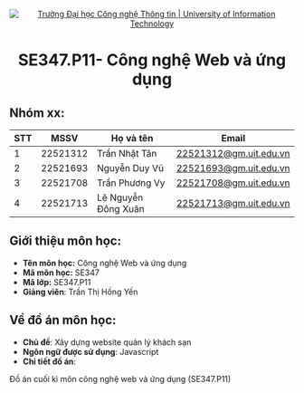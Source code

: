 <p align="center">
  <a href="https://www.uit.edu.vn/" title="Trường Đại học Công nghệ Thông tin" style="border: none;">
    <img src="https://i.imgur.com/WmMnSRt.png" alt="Trường Đại học Công nghệ Thông tin | University of Information Technology">
  </a>
</p>

<h1 align="center"><b>SE347.P11- Công nghệ Web và ứng dụng</b></h>

## Nhóm xx:
|**STT**|**MSSV**|     **Họ và tên**   |       **Email**      |
|-------|--------|---------------------|----------------------|
|   1   |22521312|    Trần Nhật Tân    |22521312@gm.uit.edu.vn|
|   2   |22521693|    Nguyễn Duy Vũ    |22521693@gm.uit.edu.vn|
|   3   |22521708|    Trần Phương Vy   |22521708@gm.uit.edu.vn|
|   4   |22521713| Lê Nguyễn Đông Xuân |22521713@gm.uit.edu.vn|

## Giới thiệu môn học:
* **Tên môn học:** Công nghệ Web và ứng dụng
* **Mã môn học:** SE347
* **Mã lớp:** SE347.P11
* **Giảng viên**: Trần Thị Hồng Yến


## Về đồ án môn học:
* **Chủ đề**: Xây dựng website quản lý khách sạn
* **Ngôn ngữ được sử dụng**: Javascript
* **Chi tiết đồ án**:


Đồ án cuối kì môn công nghệ web và ứng dụng (SE347.P11) 
